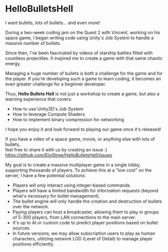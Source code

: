 # HelloBulletsHell
I want bullets, lots of bullets... and even more!

During a two-week coding jam on the Quest 2 with Vincent, working on his space game, I began writing code using Unity's Job System to handle a massive number of bullets.

Since then, I've been fascinated by videos of starship battles filled with countless projectiles. It inspired me to create a game with that same chaotic energy.

Managing a huge number of bullets is both a challenge for the game and for the player. If you're developing such a game to learn coding, it becomes an even greater challenge for a beginner developer.

Thus, **Hello Bullets Hell** is not just a workshop to create a game, but also a learning experience that covers:
- How to use Unity3D's Job System
- How to leverage Compute Shaders
- How to implement binary compression for networking

I hope you enjoy it and look forward to playing our game once it's released!

If you have a video of a space game, movie, or anything else with lots of bullets,  
feel free to share it with us by creating an issue :)  
https://github.com/EloiStree/HelloBulletsHell/issues



My goal is to create a massive multiplayer game in a single lobby, supporting thousands of players. To achieve this at a "low cost" on the server, I have a few potential solutions:

- Players will only interact using integer-based commands.
- Players will have a limited bandwidth for information requests (beyond what's necessary for bullet management).
- The bullet engine will only handle the creation and destruction of bullets over the network.
- Paying players can host a broadcaster, allowing them to play in groups of 5-300 players, from LAN connections to the main server.
- It's up to AI or custom code to predict player positions based on bullet sources.
- In future versions, we may allow subscription users to play as human characters, utilizing network LOD (Level of Detail) to manage player positions efficiently.
